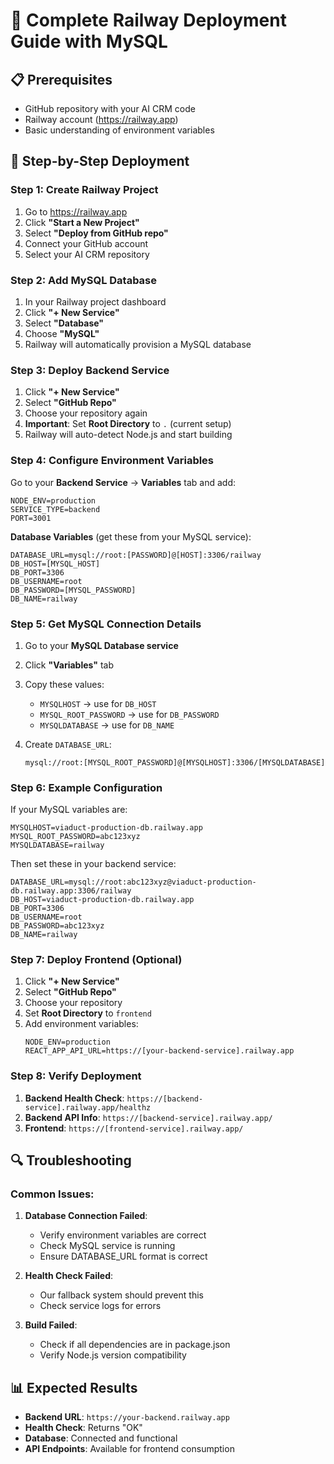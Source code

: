 # 🚀 Complete Railway Deployment Guide with MySQL

## 📋 Prerequisites

- GitHub repository with your AI CRM code
- Railway account (https://railway.app)
- Basic understanding of environment variables

## 🎯 Step-by-Step Deployment

### **Step 1: Create Railway Project**

1. Go to https://railway.app
2. Click **"Start a New Project"**
3. Select **"Deploy from GitHub repo"**
4. Connect your GitHub account
5. Select your AI CRM repository

### **Step 2: Add MySQL Database**

1. In your Railway project dashboard
2. Click **"+ New Service"**
3. Select **"Database"**
4. Choose **"MySQL"**
5. Railway will automatically provision a MySQL database

### **Step 3: Deploy Backend Service**

1. Click **"+ New Service"**
2. Select **"GitHub Repo"**
3. Choose your repository again
4. **Important**: Set **Root Directory** to `.` (current setup)
5. Railway will auto-detect Node.js and start building

### **Step 4: Configure Environment Variables**

Go to your **Backend Service** → **Variables** tab and add:

```
NODE_ENV=production
SERVICE_TYPE=backend
PORT=3001
```

**Database Variables** (get these from your MySQL service):
```
DATABASE_URL=mysql://root:[PASSWORD]@[HOST]:3306/railway
DB_HOST=[MYSQL_HOST]
DB_PORT=3306
DB_USERNAME=root
DB_PASSWORD=[MYSQL_PASSWORD]
DB_NAME=railway
```

### **Step 5: Get MySQL Connection Details**

1. Go to your **MySQL Database service**
2. Click **"Variables"** tab
3. Copy these values:
   - `MYSQLHOST` → use for `DB_HOST`
   - `MYSQL_ROOT_PASSWORD` → use for `DB_PASSWORD`
   - `MYSQLDATABASE` → use for `DB_NAME`

4. Create `DATABASE_URL`:
   ```
   mysql://root:[MYSQL_ROOT_PASSWORD]@[MYSQLHOST]:3306/[MYSQLDATABASE]
   ```

### **Step 6: Example Configuration**

If your MySQL variables are:
```
MYSQLHOST=viaduct-production-db.railway.app
MYSQL_ROOT_PASSWORD=abc123xyz
MYSQLDATABASE=railway
```

Then set these in your backend service:
```
DATABASE_URL=mysql://root:abc123xyz@viaduct-production-db.railway.app:3306/railway
DB_HOST=viaduct-production-db.railway.app
DB_PORT=3306
DB_USERNAME=root
DB_PASSWORD=abc123xyz
DB_NAME=railway
```

### **Step 7: Deploy Frontend (Optional)**

1. Click **"+ New Service"**
2. Select **"GitHub Repo"**
3. Choose your repository
4. Set **Root Directory** to `frontend`
5. Add environment variables:
   ```
   NODE_ENV=production
   REACT_APP_API_URL=https://[your-backend-service].railway.app
   ```

### **Step 8: Verify Deployment**

1. **Backend Health Check**: `https://[backend-service].railway.app/healthz`
2. **Backend API Info**: `https://[backend-service].railway.app/`
3. **Frontend**: `https://[frontend-service].railway.app/`

## 🔍 Troubleshooting

### Common Issues:

1. **Database Connection Failed**:
   - Verify environment variables are correct
   - Check MySQL service is running
   - Ensure DATABASE_URL format is correct

2. **Health Check Failed**:
   - Our fallback system should prevent this
   - Check service logs for errors

3. **Build Failed**:
   - Check if all dependencies are in package.json
   - Verify Node.js version compatibility

## 📊 Expected Results

- **Backend URL**: `https://your-backend.railway.app`
- **Health Check**: Returns "OK"
- **Database**: Connected and functional
- **API Endpoints**: Available for frontend consumption